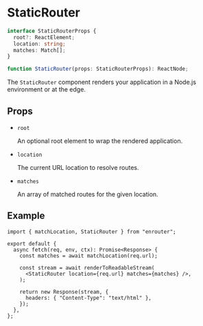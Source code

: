 # StaticRouter

```ts
interface StaticRouterProps {
  root?: ReactElement;
  location: string;
  matches: Match[];
}

function StaticRouter(props: StaticRouterProps): ReactNode;
```

The `StaticRouter` component renders your application in a Node.js environment
or at the edge.

## Props

- `root`

  An optional root element to wrap the rendered application.

- `location`

  The current URL location to resolve routes.

- `matches`

  An array of matched routes for the given location.

## Example

```tsx
import { matchLocation, StaticRouter } from "enrouter";

export default {
  async fetch(req, env, ctx): Promise<Response> {
    const matches = await matchLocation(req.url);

    const stream = await renderToReadableStream(
      <StaticRouter location={req.url} matches={matches} />,
    );

    return new Response(stream, {
      headers: { "Content-Type": "text/html" },
    });
  },
};
```
